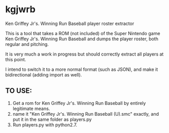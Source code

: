 # kgjwrb
Ken Griffey Jr's. Winning Run Baseball player roster extractor

This is a tool that takes a ROM (not included) of the Super Nintendo game Ken Griffey Jr's. Winning Run Baseball and dumps the player roster, both regular and pitching.

It is very much a work in progress but should correctly extract all players at this point. 

I intend to switch it to a more normal format (such as JSON), and make it bidirectional (adding import as well).

## TO USE:
1. Get a rom for Ken Griffey Jr's. Winning Run Baseball by entirely legitimate means.
2. name it "Ken Griffey Jr's. Winning Run Baseball (U).smc" exactly, and put it in the same folder as players.py
3. Run players.py with python2.7. 
